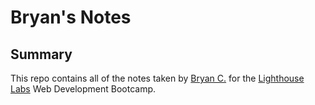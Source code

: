 # Bryan's Notes

## Summary

This repo contains all of the notes taken by [Bryan C.](https://github.com/BryanChuinkam) for the [Lighthouse Labs](https://www.lighthouselabs.ca/)  Web Development Bootcamp. 